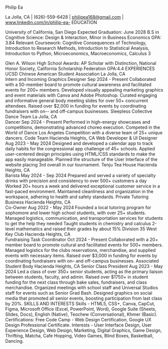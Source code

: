 Philip Ea

La Jolla, CA | (626)-559-6428 | philipea168@gmail.com | www.linkedin.com/in/philip-ea- 
EDUCATION

University of California, San Diego	Expected Graduation: June 2028
B.S in Cognitive Science: Design & Interaction, Minor in Business Economics               	                              GPA: 3.84 
Relevant Coursework: Cognitive Consequences of Technology, Introduction to Research Methods, Introduction to Statistical Analysis, Introduction to Python, Microeconomics, Macroeconomics, Calculus 3

Glen A. Wilson High School
Awards: AP Scholar with Distinction, National Honor Society, California Scholarship Federation                    GPA:4.4
EXPERIENCES
UCSD Chinese American Student Association 	 La Jolla, CA  
Intern and Incoming Graphics Designer	Sep 2024 - Present 
Collaborated with a 50-member board to promote cultural awareness and facilitated events for 200+ members.
Developed visually appealing marketing graphics and event materials with Canva and Adobe Photoshop.
Curated engaging and informative general body meeting slides for over 50+ concurrent attendees.
Raised over $2,000 in funding for events by coordinating fundraisers with on-- and off-campus businesses.
Sleepless Collective Dance Team	  La Jolla, CA  
Dancer		Sep 2024 - Present
Performed in high-energy showcases and competitions, demonstrating advanced choreo execution.
Competed in the World of Dance Los Angeles Competition with a diverse team of 25+ unique dancers.
Code Team	  	Hacienda Heights, CA 
Web Developer & UI Designer	Aug 2023 - May 2024
Designed and developed a calendar app to track daily habits for the congressional app challenge of 45+ schools.
Applied user-centered design principles using HTML/CSS standards to make the app easily manageable.
Planned the structure of the User Interface of the website placing 3rd overall in our tournament.
Tenju Tea House	Hacienda Heights, CA   
Barista         	May 2024 - Sep 2024
Prepared and served a variety of specialty drinks with precision and consistency to over 500+ customers a day
Worked 20+ hours a week and delivered exceptional customer service in a fast-paced environment.
Maintained cleanliness and organization in the workspace, adhering to health and safety standards.
Private Tutoring Business	Hacienda Heights, CA   
Co-Owner		Aug 2022 - May 2024
Founded a local tutoring program for sophomore and lower high school students, with over 25+ students.
Managed logistics, communication, and transportation services for students to get the help they needed
Taught students in chemistry and calculus 2-level mathematics and raised their grades by about 15%
Division 35 West Key Club	 Hacienda Heights, CA  
Fundraising Task Coordinator	Oct 2024 - Present 
Collaborated with a 20+ member board to promote cultural and facilitated events for 500+ members.
Managed logistics for the clubs reservations, merchandise, and supplied events with necessary items.
Raised over $3,000 in funding for events by coordinating fundraisers with on– and off-campus businesses.
Associated Student Body	Hacienda Heights, CA
Senior Class President	Aug 2023 - May 2024
Led a class of over 350+ senior students, acting as the primary liaison between students, faculty, and admin.
Raised over $1750+ in student funding for the next class through bake sales, fundraisers, and class merchandise.
Organized meetings with school staff and Universal Studios staff for events such as Senior Grad Bash.
Designed graphics on social media that promoted all senior events, boosting participation from last class by 20%.
SKILLS AND INTERESTS
Skills - HTML5, CSS+, Canva, CapCut, Figma, Microsoft Office (Excel, PowerPoint, Word), Google Suite (Sheets, Slides, Docs), English (Native), Teochew (Conversational), Khmer (Basic).
Certifications: Free Code Camp - Web Design Certification, Google UX Design Professional Certificate. 
Interests - User Interface Design, User Experience Design, Web Design, Marketing, Digital Graphics, Game Design, Thrifting, Matcha, Cafe Hopping, Video Games, Blind Boxes, Basketball, Dancing.

